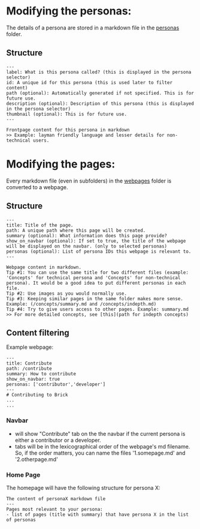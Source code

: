 # Modifying the personas:
The details of a persona are stored in a markdown file in the [personas](/personas) folder.

## Structure
```
---
label: What is this persona called? (this is displayed in the persona selector)
id: A unique id for this persona (this is used later to filter content)
path (optional): Automatically generated if not specified. This is for future use.
description (optional): Description of this persona (this is displayed in the persona selector)
thumbnail (optional): This is for future use.
---

Frontpage content for this persona in markdown
>> Example: layman friendly language and lesser details for non-technical users.

```

# Modifying the pages:
Every markdown file (even in subfolders) in the [webpages](/webpages) folder is converted to a webpage.

## Structure
```
---
title: Title of the page.
path: A unique path where this page will be created.
summary (optional): What information does this page provide?
show_on_navbar (optional): If set to true, the title of the webpage will be displayed on the navbar. (only to selected personas)
personas (optional): List of persona IDs this webpage is relevant to.
---

Webpage content in markdown.
Tip #1: You can use the same title for two different files (example: 'Concepts' for technical persona and 'Concepts' for non-technical persona). It would be a good idea to put different personas in each file.
Tip #2: Use images as you would normally use.
Tip #3: Keeping similar pages in the same folder makes more sense. Example: (/concepts/summary.md and /concepts/indepth.md)
Tip #4: Try to give users access to other pages. Example: summary.md >> For more detailed concepts, see [this](path for indepth concepts)

```

## Content filtering
Example webpage:
```
---
title: Contribute
path: /contribute
summary: How to contribute
show_on_navbar: true
personas: ['contributor','developer']
---
# Contributing to Brick
...
...
```
### Navbar
- will show "Contribute" tab on the the navbar if the current persona is either a contributor or a developer.
- tabs will be in the lexicographical order of the webpage's md filename. So, if the order matters, you can name the files '1.somepage.md' and '2.otherpage.md'
### Home Page
The homepage will have the following structure for persona X:
```
The content of personaX markdown file
---
Pages most relevant to your persona:
- list of pages (title with summary) that have persona X in the list of personas
```
 
